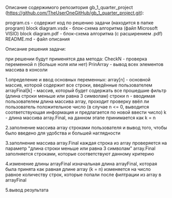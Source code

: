 Описание содержимого репозитория gb_1_quarter_project (https://github.com/TheUserOneGitHub/gb_1_quarter_project.git):

program.cs - содержит код по решению задачи (находится в папке program)
block diagram.vsdx - блок-схема алгоритма (файл Microsoft VISIO)
block diagram.pdf - блок-схема алгоритма (с расширением .pdf)
README.md - файл описания



Описание решения задачи:

при решении будут применятся два метода: 
CheckN - проверка переменной n (больше ноля или нет)
PrinArray - вывод всех элементов массива в консоли 

1.определение и ввод основных переменных:
array[n] - основной массив, которой содержит все строки, введённые пользователем
arrayFinal[k] - массив, который будет содержать все прошедшие фильтр (длина строки меньше или равна 3 символам) строки
n - вводимая пользователем длина массива array, проходит проверку ввёл ли пользователь положительное число 
(в случае n <= 0, выводится соответствующая информация и предлагается по новой ввести число)
k - длина массива array.Final, на данном этапе принимается как k = n

2.заполнение массива array строками пользователя и вывод того, чтобы было введено для удобства и большей наглядности

3.заполнение массива array.Final 
каждая строка из array проверяется на параметр "длина строки меньше или равна 3 символам"
array.Final заполняется строками, которые соответствуют данному критерию

4.изменение длины arrayFinal
изначальная длина arrayFinal, которая была принята как равная длине array (k = n)
изменяется на число равное количеству строк, которые попали после филтрации из array в arrayFinal

5.вывод результата
